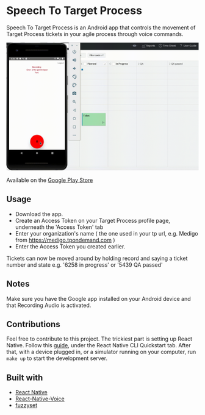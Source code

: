 # Speech To Target Process

Speech To Target Process is an Android app that controls the movement of Target Process tickets in your agile process through voice commands.

![](https://raw.githubusercontent.com/peterzernia/cloud/master/s2tp.gif)

Available on the [Google Play Store](https://play.google.com/store/apps/details?id=com.s2tp)

## Usage

- Download the app.
- Create an Access Token on your Target Process profile page, underneath the 'Access Token' tab
- Enter your organization's name ( the one used in your tp url, e.g. Medigo from https://medigo.tpondemand.com )
- Enter the Access Token you created earlier.

Tickets can now be moved around by holding record and saying a ticket number and state
e.g. '6258 in progress' or '5439 QA passed'

## Notes

Make sure you have the Google app installed on your Android device and that Recording Audio is activated.

## Contributions

Feel free to contribute to this project. The trickiest part is setting up React Native. Follow this [guide](https://facebook.github.io/react-native/docs/getting-started), under the React Native CLI Quickstart tab. After that, with a device plugged in, or a simulator running on your computer, run `make up` to start the development server.

## Built with

- [React Native](https://github.com/facebook/react-native)
- [React-Native-Voice](https://github.com/react-native-community/react-native-voice)
- [fuzzyset](https://github.com/Glench/fuzzyset.js)
